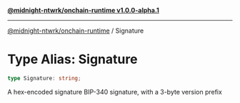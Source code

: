 [**@midnight-ntwrk/onchain-runtime v1.0.0-alpha.1**](../README.md)

***

[@midnight-ntwrk/onchain-runtime](../globals.md) / Signature

# Type Alias: Signature

```ts
type Signature: string;
```

A hex-encoded signature BIP-340 signature, with a 3-byte version prefix
